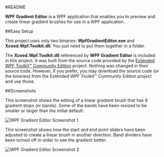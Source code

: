 #README

**WPF Gradient Editor** is a WPF application that enables you to preview and create linear gradient brushes for use in a WPF application.

##Easy Setup

This project uses only two binaries: **WpfGradientEditor.exe** and **Xceed.Wpf.Toolkit.dll**. You just need to put them together in a folder.

The **Xceed.Wpf.Toolkit.dll** referenced by **WPF Gradient Editor** is included in this project. It was built
from the source code provided by the [Extended WPF Toolkit™ Community Edition](http://wpftoolkit.codeplex.com/)
project. Nothing was changed in their source code. However, if you prefer, you may download the source code (or the binaries)
from the Extended WPF Toolkit™ Community Edition project and use those.

##Screenshots

This screenshot shows the editing of a linear gradient brush that has 9 gradient stops (or bands).
Some of the bands have been resized to be smaller or larger than the initial default.

![WPF Gradient Editor Screenshot 1](http://media.victordavid.com/img/wpfge/screenshot1.png)

This screenshot shows how the start and end point sliders have been adjusted to create a linear brush in another direction. 
Band dividers have been turned off in order to see the gradient better.

![WPF Gradient Editor Screenshot 2](http://media.victordavid.com/img/wpfge/screenshot2.png)